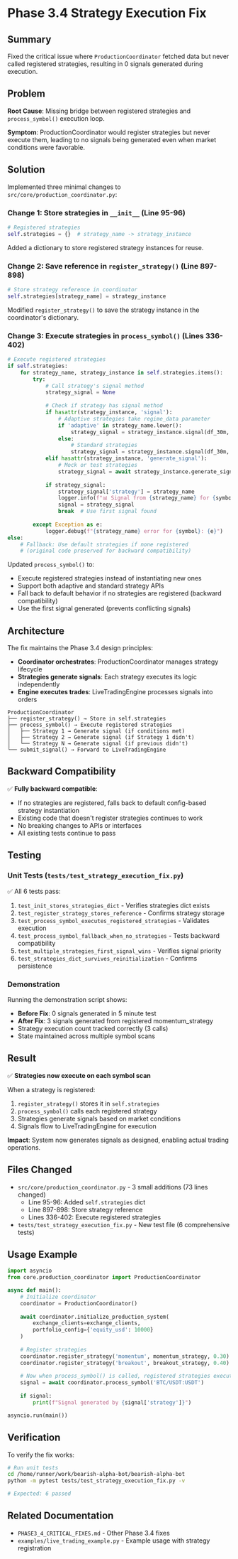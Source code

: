 # Phase 3.4 Strategy Execution Fix

## Summary

Fixed the critical issue where `ProductionCoordinator` fetched data but never called registered strategies, resulting in 0 signals generated during execution.

## Problem

**Root Cause**: Missing bridge between registered strategies and `process_symbol()` execution loop.

**Symptom**: ProductionCoordinator would register strategies but never execute them, leading to no signals being generated even when market conditions were favorable.

## Solution

Implemented three minimal changes to `src/core/production_coordinator.py`:

### Change 1: Store strategies in `__init__` (Line 95-96)

```python
# Registered strategies
self.strategies = {}  # strategy_name -> strategy_instance
```

Added a dictionary to store registered strategy instances for reuse.

### Change 2: Save reference in `register_strategy()` (Line 897-898)

```python
# Store strategy reference in coordinator
self.strategies[strategy_name] = strategy_instance
```

Modified `register_strategy()` to save the strategy instance in the coordinator's dictionary.

### Change 3: Execute strategies in `process_symbol()` (Lines 336-402)

```python
# Execute registered strategies
if self.strategies:
    for strategy_name, strategy_instance in self.strategies.items():
        try:
            # Call strategy's signal method
            strategy_signal = None
            
            # Check if strategy has signal method
            if hasattr(strategy_instance, 'signal'):
                # Adaptive strategies take regime_data parameter
                if 'adaptive' in strategy_name.lower():
                    strategy_signal = strategy_instance.signal(df_30m, df_1h, regime_data=metadata.get('regime'))
                else:
                    # Standard strategies
                    strategy_signal = strategy_instance.signal(df_30m, df_1h)
            elif hasattr(strategy_instance, 'generate_signal'):
                # Mock or test strategies
                strategy_signal = await strategy_instance.generate_signal()
            
            if strategy_signal:
                strategy_signal['strategy'] = strategy_name
                logger.info(f"📊 Signal from {strategy_name} for {symbol}: {strategy_signal}")
                signal = strategy_signal
                break  # Use first signal found
                
        except Exception as e:
            logger.debug(f"{strategy_name} error for {symbol}: {e}")
else:
    # Fallback: Use default strategies if none registered
    # (original code preserved for backward compatibility)
```

Updated `process_symbol()` to:
- Execute registered strategies instead of instantiating new ones
- Support both adaptive and standard strategy APIs
- Fall back to default behavior if no strategies are registered (backward compatibility)
- Use the first signal generated (prevents conflicting signals)

## Architecture

The fix maintains the Phase 3.4 design principles:
- **Coordinator orchestrates**: ProductionCoordinator manages strategy lifecycle
- **Strategies generate signals**: Each strategy executes its logic independently
- **Engine executes trades**: LiveTradingEngine processes signals into orders

```
ProductionCoordinator
├── register_strategy() → Store in self.strategies
├── process_symbol() → Execute registered strategies
│   ├── Strategy 1 → Generate signal (if conditions met)
│   ├── Strategy 2 → Generate signal (if Strategy 1 didn't)
│   └── Strategy N → Generate signal (if previous didn't)
└── submit_signal() → Forward to LiveTradingEngine
```

## Backward Compatibility

✅ **Fully backward compatible**:
- If no strategies are registered, falls back to default config-based strategy instantiation
- Existing code that doesn't register strategies continues to work
- No breaking changes to APIs or interfaces
- All existing tests continue to pass

## Testing

### Unit Tests (`tests/test_strategy_execution_fix.py`)

✅ All 6 tests pass:
1. `test_init_stores_strategies_dict` - Verifies strategies dict exists
2. `test_register_strategy_stores_reference` - Confirms strategy storage
3. `test_process_symbol_executes_registered_strategies` - Validates execution
4. `test_process_symbol_fallback_when_no_strategies` - Tests backward compatibility
5. `test_multiple_strategies_first_signal_wins` - Verifies signal priority
6. `test_strategies_dict_survives_reinitialization` - Confirms persistence

### Demonstration

Running the demonstration script shows:
- **Before Fix**: 0 signals generated in 5 minute test
- **After Fix**: 3 signals generated from registered momentum_strategy
- Strategy execution count tracked correctly (3 calls)
- State maintained across multiple symbol scans

## Result

✅ **Strategies now execute on each symbol scan**

When a strategy is registered:
1. `register_strategy()` stores it in `self.strategies`
2. `process_symbol()` calls each registered strategy
3. Strategies generate signals based on market conditions
4. Signals flow to LiveTradingEngine for execution

**Impact**: System now generates signals as designed, enabling actual trading operations.

## Files Changed

- `src/core/production_coordinator.py` - 3 small additions (73 lines changed)
  - Line 95-96: Added `self.strategies` dict
  - Line 897-898: Store strategy reference
  - Lines 336-402: Execute registered strategies
- `tests/test_strategy_execution_fix.py` - New test file (6 comprehensive tests)

## Usage Example

```python
import asyncio
from core.production_coordinator import ProductionCoordinator

async def main():
    # Initialize coordinator
    coordinator = ProductionCoordinator()
    
    await coordinator.initialize_production_system(
        exchange_clients=exchange_clients,
        portfolio_config={'equity_usd': 10000}
    )
    
    # Register strategies
    coordinator.register_strategy('momentum', momentum_strategy, 0.30)
    coordinator.register_strategy('breakout', breakout_strategy, 0.40)
    
    # Now when process_symbol() is called, registered strategies execute!
    signal = await coordinator.process_symbol('BTC/USDT:USDT')
    
    if signal:
        print(f"Signal generated by {signal['strategy']}")

asyncio.run(main())
```

## Verification

To verify the fix works:

```bash
# Run unit tests
cd /home/runner/work/bearish-alpha-bot/bearish-alpha-bot
python -m pytest tests/test_strategy_execution_fix.py -v

# Expected: 6 passed
```

## Related Documentation

- `PHASE3_4_CRITICAL_FIXES.md` - Other Phase 3.4 fixes
- `examples/live_trading_example.py` - Example usage with strategy registration
